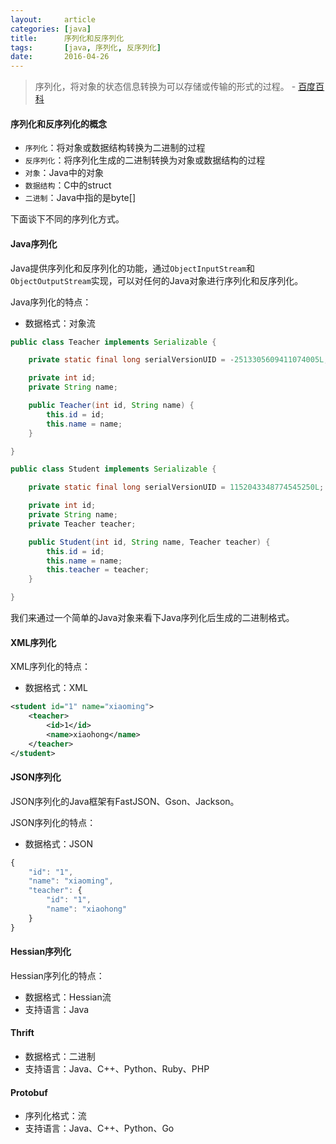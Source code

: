 ```yaml
---
layout:     article
categories: [java]
title:      序列化和反序列化
tags:       [java, 序列化, 反序列化]
date:       2016-04-26
---
```


> 序列化，将对象的状态信息转换为可以存储或传输的形式的过程。    - [百度百科](http://baike.baidu.com/view/160029.htm)

#### 序列化和反序列化的概念

* `序列化`：将对象或数据结构转换为二进制的过程
* `反序列化`：将序列化生成的二进制转换为对象或数据结构的过程
* `对象`：Java中的对象
* `数据结构`：C中的struct
* `二进制`：Java中指的是byte[]

下面谈下不同的序列化方式。

#### Java序列化

Java提供序列化和反序列化的功能，通过`ObjectInputStream`和`ObjectOutputStream`实现，可以对任何的Java对象进行序列化和反序列化。

Java序列化的特点：

* 数据格式：对象流

```java
public class Teacher implements Serializable {

    private static final long serialVersionUID = -2513305609411074005L;

    private int id;
    private String name;

    public Teacher(int id, String name) {
        this.id = id;
        this.name = name;
    }

}

public class Student implements Serializable {

    private static final long serialVersionUID = 1152043348774545250L;

    private int id;
    private String name;
    private Teacher teacher;

    public Student(int id, String name, Teacher teacher) {
        this.id = id;
        this.name = name;
        this.teacher = teacher;
    }

}
```

我们来通过一个简单的Java对象来看下Java序列化后生成的二进制格式。

#### XML序列化

XML序列化的特点：

* 数据格式：XML

```xml
<student id="1" name="xiaoming">
    <teacher>
        <id>1</id>
        <name>xiaohong</name>
    </teacher>
</student>
```

#### JSON序列化

JSON序列化的Java框架有FastJSON、Gson、Jackson。

JSON序列化的特点：

* 数据格式：JSON

```javascript
{
    "id": "1",
    "name": "xiaoming",
    "teacher": {
        "id": "1",
        "name": "xiaohong"
    }
}
```

#### Hessian序列化

Hessian序列化的特点：

* 数据格式：Hessian流
* 支持语言：Java

#### Thrift

* 数据格式：二进制
* 支持语言：Java、C++、Python、Ruby、PHP

#### Protobuf

* 序列化格式：流
* 支持语言：Java、C++、Python、Go
